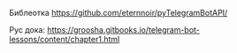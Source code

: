 Библеотка
https://github.com/eternnoir/pyTelegramBotAPI/

Рус дока:
https://groosha.gitbooks.io/telegram-bot-lessons/content/chapter1.html